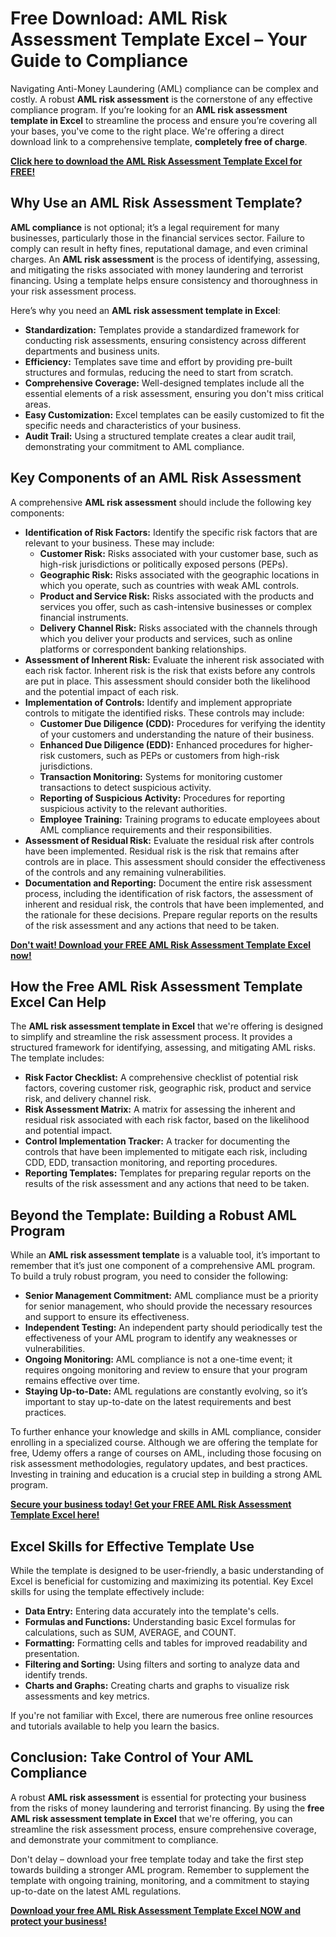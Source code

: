 # Free Download: AML Risk Assessment Template Excel – Your Guide to Compliance

Navigating Anti-Money Laundering (AML) compliance can be complex and costly. A robust **AML risk assessment** is the cornerstone of any effective compliance program. If you’re looking for an **AML risk assessment template in Excel** to streamline the process and ensure you’re covering all your bases, you've come to the right place. We're offering a direct download link to a comprehensive template, **completely free of charge**.

[**Click here to download the AML Risk Assessment Template Excel for FREE!**](https://udemywork.com/aml-risk-assessment-template-excel)

## Why Use an AML Risk Assessment Template?

**AML compliance** is not optional; it’s a legal requirement for many businesses, particularly those in the financial services sector. Failure to comply can result in hefty fines, reputational damage, and even criminal charges. An **AML risk assessment** is the process of identifying, assessing, and mitigating the risks associated with money laundering and terrorist financing. Using a template helps ensure consistency and thoroughness in your risk assessment process.

Here’s why you need an **AML risk assessment template in Excel**:

*   **Standardization:** Templates provide a standardized framework for conducting risk assessments, ensuring consistency across different departments and business units.
*   **Efficiency:** Templates save time and effort by providing pre-built structures and formulas, reducing the need to start from scratch.
*   **Comprehensive Coverage:** Well-designed templates include all the essential elements of a risk assessment, ensuring you don't miss critical areas.
*   **Easy Customization:** Excel templates can be easily customized to fit the specific needs and characteristics of your business.
*   **Audit Trail:** Using a structured template creates a clear audit trail, demonstrating your commitment to AML compliance.

## Key Components of an AML Risk Assessment

A comprehensive **AML risk assessment** should include the following key components:

*   **Identification of Risk Factors:** Identify the specific risk factors that are relevant to your business. These may include:
    *   **Customer Risk:** Risks associated with your customer base, such as high-risk jurisdictions or politically exposed persons (PEPs).
    *   **Geographic Risk:** Risks associated with the geographic locations in which you operate, such as countries with weak AML controls.
    *   **Product and Service Risk:** Risks associated with the products and services you offer, such as cash-intensive businesses or complex financial instruments.
    *   **Delivery Channel Risk:** Risks associated with the channels through which you deliver your products and services, such as online platforms or correspondent banking relationships.
*   **Assessment of Inherent Risk:** Evaluate the inherent risk associated with each risk factor. Inherent risk is the risk that exists before any controls are put in place. This assessment should consider both the likelihood and the potential impact of each risk.
*   **Implementation of Controls:** Identify and implement appropriate controls to mitigate the identified risks. These controls may include:
    *   **Customer Due Diligence (CDD):** Procedures for verifying the identity of your customers and understanding the nature of their business.
    *   **Enhanced Due Diligence (EDD):** Enhanced procedures for higher-risk customers, such as PEPs or customers from high-risk jurisdictions.
    *   **Transaction Monitoring:** Systems for monitoring customer transactions to detect suspicious activity.
    *   **Reporting of Suspicious Activity:** Procedures for reporting suspicious activity to the relevant authorities.
    *   **Employee Training:** Training programs to educate employees about AML compliance requirements and their responsibilities.
*   **Assessment of Residual Risk:** Evaluate the residual risk after controls have been implemented. Residual risk is the risk that remains after controls are in place. This assessment should consider the effectiveness of the controls and any remaining vulnerabilities.
*   **Documentation and Reporting:** Document the entire risk assessment process, including the identification of risk factors, the assessment of inherent and residual risk, the controls that have been implemented, and the rationale for these decisions. Prepare regular reports on the results of the risk assessment and any actions that need to be taken.

[**Don't wait! Download your FREE AML Risk Assessment Template Excel now!**](https://udemywork.com/aml-risk-assessment-template-excel)

## How the Free AML Risk Assessment Template Excel Can Help

The **AML risk assessment template in Excel** that we're offering is designed to simplify and streamline the risk assessment process. It provides a structured framework for identifying, assessing, and mitigating AML risks. The template includes:

*   **Risk Factor Checklist:** A comprehensive checklist of potential risk factors, covering customer risk, geographic risk, product and service risk, and delivery channel risk.
*   **Risk Assessment Matrix:** A matrix for assessing the inherent and residual risk associated with each risk factor, based on the likelihood and potential impact.
*   **Control Implementation Tracker:** A tracker for documenting the controls that have been implemented to mitigate each risk, including CDD, EDD, transaction monitoring, and reporting procedures.
*   **Reporting Templates:** Templates for preparing regular reports on the results of the risk assessment and any actions that need to be taken.

## Beyond the Template: Building a Robust AML Program

While an **AML risk assessment template** is a valuable tool, it’s important to remember that it’s just one component of a comprehensive AML program. To build a truly robust program, you need to consider the following:

*   **Senior Management Commitment:** AML compliance must be a priority for senior management, who should provide the necessary resources and support to ensure its effectiveness.
*   **Independent Testing:** An independent party should periodically test the effectiveness of your AML program to identify any weaknesses or vulnerabilities.
*   **Ongoing Monitoring:** AML compliance is not a one-time event; it requires ongoing monitoring and review to ensure that your program remains effective over time.
*   **Staying Up-to-Date:** AML regulations are constantly evolving, so it’s important to stay up-to-date on the latest requirements and best practices.

To further enhance your knowledge and skills in AML compliance, consider enrolling in a specialized course. Although we are offering the template for free, Udemy offers a range of courses on AML, including those focusing on risk assessment methodologies, regulatory updates, and best practices. Investing in training and education is a crucial step in building a strong AML program.

[**Secure your business today! Get your FREE AML Risk Assessment Template Excel here!**](https://udemywork.com/aml-risk-assessment-template-excel)

## Excel Skills for Effective Template Use

While the template is designed to be user-friendly, a basic understanding of Excel is beneficial for customizing and maximizing its potential. Key Excel skills for using the template effectively include:

*   **Data Entry:** Entering data accurately into the template's cells.
*   **Formulas and Functions:** Understanding basic Excel formulas for calculations, such as SUM, AVERAGE, and COUNT.
*   **Formatting:** Formatting cells and tables for improved readability and presentation.
*   **Filtering and Sorting:** Using filters and sorting to analyze data and identify trends.
*   **Charts and Graphs:** Creating charts and graphs to visualize risk assessments and key metrics.

If you're not familiar with Excel, there are numerous free online resources and tutorials available to help you learn the basics.

## Conclusion: Take Control of Your AML Compliance

A robust **AML risk assessment** is essential for protecting your business from the risks of money laundering and terrorist financing. By using the **free AML risk assessment template in Excel** that we're offering, you can streamline the risk assessment process, ensure comprehensive coverage, and demonstrate your commitment to compliance.

Don't delay – download your free template today and take the first step towards building a stronger AML program. Remember to supplement the template with ongoing training, monitoring, and a commitment to staying up-to-date on the latest AML regulations.

[**Download your free AML Risk Assessment Template Excel NOW and protect your business!**](https://udemywork.com/aml-risk-assessment-template-excel)
